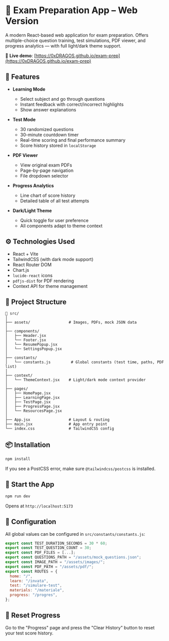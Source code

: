 # 🧠 Exam Preparation App – Web Version

A modern React-based web application for exam preparation. Offers multiple-choice question training, test simulations, PDF viewer, and progress analytics — with full light/dark theme support.

🔗 **Live demo**: [https://0xDRAGOS.github.io/exam-prep](https://0xDRAGOS.github.io/exam-prep)

## 🌟 Features

- **Learning Mode**
    - Select subject and go through questions
    - Instant feedback with correct/incorrect highlights
    - Show answer explanations

- **Test Mode**
    - 30 randomized questions
    - 30-minute countdown timer
    - Real-time scoring and final performance summary
    - Score history stored in `localStorage`

- **PDF Viewer**
    - View original exam PDFs
    - Page-by-page navigation
    - File dropdown selector

- **Progress Analytics**
    - Line chart of score history
    - Detailed table of all test attempts

- **Dark/Light Theme**
    - Quick toggle for user preference
    - All components adapt to theme context

## ⚙️ Technologies Used

- React + Vite
- TailwindCSS (with dark mode support)
- React Router DOM
- Chart.js
- `lucide-react` icons
- `pdfjs-dist` for PDF rendering
- Context API for theme management

## 📁 Project Structure

```
📂 src/
│
├── assets/                 # Images, PDFs, mock JSON data
│
├── components/
│   ├── Header.jsx
│   └── Footer.jsx
│   └── ResumePopup.jsx
│   └── SettingsPopup.jsx
│
├── constants/
│   └── constants.js         # Global constants (test time, paths, PDF list)
│
├── context/
│   └── ThemeContext.jsx    # Light/dark mode context provider
│
├── pages/
│   ├── HomePage.jsx
│   ├── LearningPage.jsx
│   ├── TestPage.jsx
│   ├── ProgressPage.jsx
│   └── ResourcesPage.jsx
│
├── App.jsx                 # Layout & routing
├── main.jsx                # App entry point
└── index.css               # TailwindCSS config
```

## 📦 Installation

```bash
npm install
```

If you see a PostCSS error, make sure `@tailwindcss/postcss` is installed.

## 🚀 Start the App

```bash
npm run dev
```

Opens at `http://localhost:5173`

## 🧪 Configuration

All global values can be configured in `src/constants/constants.js`:

```js
export const TEST_DURATION_SECONDS = 30 * 60;
export const TEST_QUESTION_COUNT = 30;
export const PDF_FILES = [...];
export const QUESTIONS_PATH = "/assets/mock_questions.json";
export const IMAGE_PATH = "/assets/images/";
export const PDF_PATH = "/assets/pdf/";
export const ROUTES = {
  home: "/",
  learn: "/invata",
  test: "/simulare-test",
  materials: "/materiale",
  progress: "/progres",
};
```

## 🧼 Reset Progress

Go to the "Progress" page and press the "Clear History" button to reset your test score history.